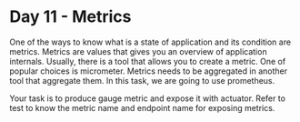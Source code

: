 # Day 11 - Metrics

One of the ways to know what is a state of application and its condition are metrics.
Metrics are values that gives you an overview of application internals.
Usually, there is a tool that allows you to create a metric. One of popular choices is micrometer.
Metrics needs to be aggregated in another tool that aggregate them. In this task, we are going to use prometheus.

Your task is to produce gauge metric and expose it with actuator. 
Refer to test to know the metric name and endpoint name for exposing metrics. 